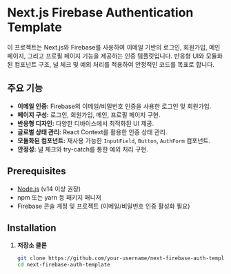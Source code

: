 # Next.js Firebase Authentication Template

이 프로젝트는 Next.js와 Firebase를 사용하여 이메일 기반의 로그인, 회원가입, 메인 페이지, 그리고 프로필 페이지 기능을 제공하는 인증 템플릿입니다. 반응형 UI와 모듈화된 컴포넌트 구조, 널 체크 및 예외 처리를 적용하여 안정적인 코드를 목표로 합니다.

## 주요 기능

- **이메일 인증:** Firebase의 이메일/비밀번호 인증을 사용한 로그인 및 회원가입.
- **페이지 구성:** 로그인, 회원가입, 메인, 프로필 페이지 구현.
- **반응형 디자인:** 다양한 디바이스에서 최적화된 UI 제공.
- **글로벌 상태 관리:** React Context를 활용한 인증 상태 관리.
- **모듈화된 컴포넌트:** 재사용 가능한 `InputField`, `Button`, `AuthForm` 컴포넌트.
- **안정성:** 널 체크와 try-catch를 통한 예외 처리 구현.

## Prerequisites

- [Node.js](https://nodejs.org/) (v14 이상 권장)
- npm 또는 yarn 등 패키지 매니저
- Firebase 콘솔 계정 및 프로젝트 (이메일/비밀번호 인증 활성화 필요)

## Installation

1. **저장소 클론**
   ```bash
   git clone https://github.com/your-username/next-firebase-auth-template.git
   cd next-firebase-auth-template
